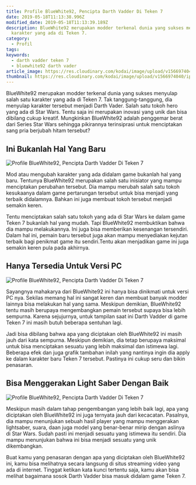 ```yaml
---
title: Profile BlueWhite92, Pencipta Darth Vadder Di Teken 7
date: 2019-05-18T11:13:38.996Z
modified_date: 2019-05-18T11:13:39.189Z
description: BlueWhite92 merupakan modder terkenal dunia yang sukses menyulap salah satu
  karakter yang ada di Teken 7. 
category:
  - Profil
tags:
keywords:
  - darth vadder teken 7
  - bluewhite92 darth vader
article_image: https://res.cloudinary.com/kodai/image/upload/v1566974040/ip/profile-bluewhite92-pencipta-darth-vadder-di-teken-7-1.jpg
thumbnail: https://res.cloudinary.com/kodai/image/upload/v1566974040/ip/profile-bluewhite92-pencipta-darth-vadder-di-teken-7-1-008.jpg
---
```

BlueWhite92 merupakan modder terkenal dunia yang sukses menyulap salah satu karakter yang ada di Teken 7. Tak tanggung-tanggung, dia menyulap karakter tersebut menjadi Darth Vader. Salah satu tokoh hero yang ada di Star Wars. Tentu saja ini merupakan inovasi yang unik dan bisa dibilang cukup kreatif. Mungkinkan BlueWhite92 adalah penggemar berat dari Series Star Wars sehingga pikirannya terinsiprasi untuk menciptakan sang pria berjubah hitam tersebut?



## Ini Bukanlah Hal Yang Baru

![Profile BlueWhite92, Pencipta Darth Vadder Di Teken 7](https://res.cloudinary.com/kodai/image/upload/v1566974040/ip/profile-bluewhite92-pencipta-darth-vadder-di-teken-7-1.jpg)

Mod atau mengubah karakter yang ada didalam game bukanlah hal yang baru. Tentunya BlueWhite92 merupakan salah satu inisiator yang mampu menciptakan perubahan tersebut. Dia mampu merubah salah satu tokoh kesukaanya dalam game pertarungan tersebut untuk bisa menjadi yang terbaik didalamnya. Bahkan ini juga membuat tokoh tersebut menjadi semakin keren.

Tentu menciptakan salah satu tokoh yang ada di Star Wars ke dalam game Teken 7 bukanlah hal yang mudah. Tapi BlueWhite92 membuktikan bahwa dia mampu melakukannya. Ini juga bisa memberikan kesenangan tersendiri. Dalam hal ini, pemain baru tersebut juga akan mampu menyediakan kejutan terbaik bagi penikmat game itu sendiri.Tentu akan menjadikan game ini juga semakin keren pula pada akhirnya.



## Hanya Tersedia Untuk Versi PC

![Profile BlueWhite92, Pencipta Darth Vadder Di Teken 7](https://res.cloudinary.com/kodai/image/upload/v1566974041/ip/profile-bluewhite92-pencipta-darth-vadder-di-teken-7-3.jpg)

Sayangnya mahakarya dari BlueWhite92 ini hanya bisa dinikmati untuk versi PC nya. Sekilas memang hal ini sangat keren dan membuat banyak modder lainnya bisa melakukan hal yang sama. Meskipun demikian, BlueWhite92 tentu masih berupaya mengembangkan pemain tersebut supaya bisa lebih sempurna. Karena sejujurnya, untuk tampilan saat ini Darth Vadder di game Teken 7 ini masih butuh beberapa sentuhan lagi.

Jadi bisa dibilang bahwa apa yang diciptakan oleh BlueWhite92 ini masih jauh dari kata sempurna. Meskipun demikian, dia tetap berupaya maksimal untuk bisa menciptakan sesuatu yang lebih maksimal dan istimewa lagi. Beberapa efek dan juga grafik tambahan inilah yang nantinya ingin dia apply ke dalam karakter baru Teken 7 tersebut. Pastinya ini cukup seru dan bikin penasaran.



## Bisa Menggerakan Light Saber Dengan Baik

![Profile BlueWhite92, Pencipta Darth Vadder Di Teken 7](https://res.cloudinary.com/kodai/image/upload/v1566974040/ip/profile-bluewhite92-pencipta-darth-vadder-di-teken-7-2.jpg)

Meskipun masih dalam tahap pengembangan yang lebih baik lagi, apa yang diciptakan oleh BlueWhite92 ini juga ternyata jauh dari kecacatan. Pasalnya, dia mampu menunjukan sebuah hasil player yang mampu menggerakan lightsaber, suara, daan juga model yang benar-benar mirip dengan aslinya di Star Wars. Sudah pasti ini menjadi sesuatu yang istimewa itu sendiri. Dia mampu menunjukan bahwa ini bisa menjadi sesuatu yang unik dikembangkan.

Buat kamu yang penasaran dengan apa yang diciptakan oleh BlueWhite92 ini, kamu bisa melihatnya secara langsung di situs streaming video yang ada di internet. Tinggat ketikan kata kunci tertentu saja, kamu akan bisa melihat bagaimana sosok Darth Vadder bisa masuk didalam game Teken 7.
